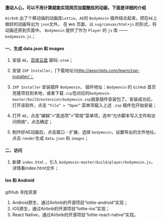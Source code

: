 **激动人心，可以不用计算就能实现网页加载酷炫的动画，下面是详细的介绍**

`Airbnb` 出了个移动端的动画库`Lottie`，`AE`的 `Bodymovin` 插件结合起来，把在`AE`上做好的动画导出为 `json`文件。 在 `Web` 页面，以 `svg/canvas/html+js` 的形式，将动画还原到页面中。 `Bodymovin` 提供了作为 `Player` 的 `js` 库 —— `bodymovin.js`；

#### 一、生成 data.json 和 images ####

1. 安装 `AE`，[百度云盘](https://pan.baidu.com/s/1c2ewo2O)  密码: `utnm`；

2. 安装 `ZXP Installer`，[下载地址](http://aescripts.com/learn/zxp-installer/；

3. `ZXP Installer` 安装插件 `Bodymovin`， 插件地址：`Bodymovin` 的 `GitHub` 首页克隆项目到本地，或者下载`.zip`包对应的`bodymovin-master/build/extension/bodymovin.zxp`就是插件安装包了。安装成功后，打开该软件，点击 `“File” > “Open”` 菜单项载入上述 `.zxp` 插件包开始安装；

4. 打开 `AE`，点击“编辑”>“首选项”>“常规”菜单项，选中“允许脚本写入文件和访问网络”，点击确定；

5. 制作好AE动画后，点击窗口 - 扩展，选择 `bodymovin`，设置导出的文件地址，点击 `render`生成 `data.json` 和 `images`；

#### 二、访问 ####

1. 新建 `index.html` ，引入 `bodymovin-master/build/player/bodymovin.js`，详情看index.html文件；

#### Ios 和 Android ####

gitHub 寻找资源

1. Android原生，通过Airbnb的开源项目“lottie-android”实现；
2. iOS原生，通过Airbnb的开源项目“lottie-ios”实现；
3. React Native，通过Airbnb的开源项目“lottie-react-native”实现。